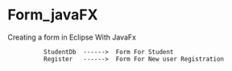 # Form_javaFX
Creating a form in Eclipse With JavaFx
             
              StudentDb  ------>  Form For Student
              Register   ------>  Form For New user Registration
